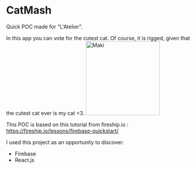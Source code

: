 # CatMash

Quick POC made for "L'Atelier".

In this app you can vote for the cutest cat. Of course, it is rigged, given that the cutest cat ever is my cat <3.
<img src="https://i.ibb.co/cyGX94D/image-2021-01-07-220329.png" alt="Maki" width="200"/>

This POC is based on this tutorial from fireship.io :
https://fireship.io/lessons/firebase-quickstart/

I used this project as an opportunity to discover:
- Firebase
- React.js